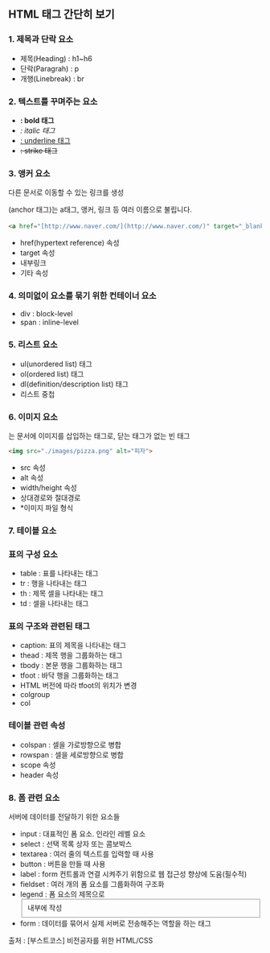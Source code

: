 ## HTML 태그 간단히 보기

### 1. 제목과 단락 요소

- 제목(Heading) : h1~h6
- 단락(Paragrah) : p
- 개행(Linebreak) : br

### 2. 텍스트를 꾸며주는 요소

- <b> : bold 태그</b>
- <i> : italic 태그</i>
- <u> : underline 태그</u>
- <s> : strike 태그</s>

### 3. 앵커 요소

다른 문서로 이동할 수 있는 링크를 생성

<a>(anchor 태그)는 a태그, 앵커, 링크 등 여러 이름으로 불립니다.

```html
<a href="[http://www.naver.com/](http://www.naver.com/)" target="_blank">네이버</a>
```

- href(hypertext reference) 속성
- target 속성
- 내부링크
- 기타 속성

### 4. 의미없이 요소를 묶기 위한 컨테이너 요소

- div : block-level
- span : inline-level

### 5. 리스트 요소

- ul(unordered list) 태그
- ol(ordered list) 태그
- dl(definition/description list) 태그
- 리스트 중첩

### 6. 이미지 요소

<img>는 문서에 이미지를 삽입하는 태그로, 닫는 태그가 없는 빈 태그

```html
<img src="./images/pizza.png" alt="피자">
```

- src 속성
- alt 속성
- width/height 속성
- 상대경로와 절대경로
- *이미지 파일 형식

### 7. 테이블 요소

### 표의 구성 요소

- table : 표를 나타내는 태그
- tr : 행을 나타내는 태그
- th : 제목 셀을 나타내는 태그
- td : 셀을 나타내는 태그

### 표의 구조와 관련된 태그

- caption: 표의 제목을 나타내는 태그
- thead : 제목 행을 그룹화하는 태그
- tbody : 본문 행을 그룹화하는 태그
- tfoot : 바닥 행을 그룹화하는 태그
- HTML 버전에 따라 tfoot의 위치가 변경
- colgroup
- col

### 테이블 관련 속성

- colspan : 셀을 가로방향으로 병합
- rowspan : 셀을 세로방향으로 병합
- scope 속성
- header 속성

### 8. 폼 관련 요소

서버에 데이터를 전달하기 위한 요소들

- input : 대표적인 폼 요소. 인라인 레벨 요소
- select : 선택 목록 상자 또는 콤보박스
- textarea : 여러 줄의 텍스트를 입력할 때 사용
- button : 버튼을 만들 때 사용
- label : form 컨트롤과 연결 시켜주기 위함으로 웹 접근성 향상에 도움(필수적)
- fieldset : 여러 개의 폼 요소를 그룹화하여 구조화
- legend : 폼 요소의 제목으로 <fieldset> 내부에 작성
- form : 데이터를 묶어서 실제 서버로 전송해주는 역할을 하는 태그

출처 : [부스트코스] 비전공자를 위한 HTML/CSS
